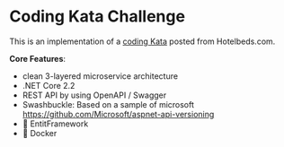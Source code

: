 
# Coding Kata Challenge

This is an implementation of a [coding Kata](https://github.com/Carnect/checkout/ "Github from Carnect") posted from Hotelbeds.com.

**Core Features**:
* clean 3-layered microservice architecture
* .NET Core 2.2
* REST API by using OpenAPI / Swagger
* Swashbuckle: Based on a sample of microsoft https://github.com/Microsoft/aspnet-api-versioning
* :construction: EntitFramework
* :construction: Docker